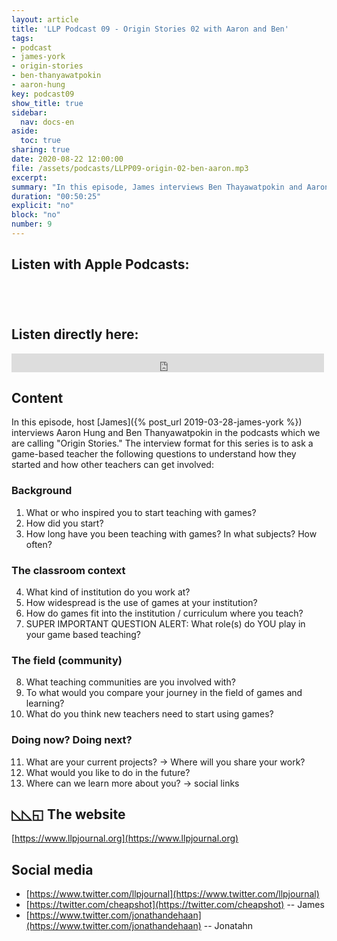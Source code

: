 ```yaml
---
layout: article
title: 'LLP Podcast 09 - Origin Stories 02 with Aaron and Ben'
tags:
- podcast
- james-york
- origin-stories
- ben-thanyawatpokin
- aaron-hung
key: podcast09
show_title: true
sidebar:
  nav: docs-en
aside:
  toc: true
sharing: true
date: 2020-08-22 12:00:00
file: /assets/podcasts/LLPP09-origin-02-ben-aaron.mp3
excerpt: 
summary: "In this episode, James interviews Ben Thayawatpokin and Aaron Hung in regards to how they started teaching with games." 
duration: "00:50:25"
explicit: "no"
block: "no"
number: 9
---
```


## Listen with Apple Podcasts:

<a href="https://podcasts.apple.com/jp/podcast/ludic-language-pedagogy/id1480071532" style="display:inline-block;overflow:hidden;background:url(https://linkmaker.itunes.apple.com/en-us/badge-lrg.svg?releaseDate=2020-02-27T00:00:00Z&kind=podcast&bubble=apple_music) no-repeat;width:165px;height:40px;"></a>


## Listen directly here:

<iframe src="https://archive.org/embed/llpp-09" width="500" height="30" frameborder="0" webkitallowfullscreen="true" mozallowfullscreen="true" allowfullscreen></iframe>

## Content

In this episode, host [James]({% post_url 2019-03-28-james-york %}) interviews Aaron Hung and Ben Thanyawatpokin in the podcasts which we are calling "Origin Stories." The interview format for this series is to ask a game-based teacher the following questions to understand how they started and how other teachers can get involved:

### Background
1. What or who inspired you to start teaching with games? 
2. How did you start?
3. How long have you been teaching with games? In what subjects? How often?

### The classroom context

4. What kind of institution do you work at? 
5. How widespread is the use of games at your institution? 
6. How do games fit into the institution / curriculum where you teach?
7. SUPER IMPORTANT QUESTION ALERT: What role(s) do YOU play in your game based teaching? 

### The field (community)
8. What teaching communities are you involved with?
9. To what would you compare your journey in the field of games and learning?
10. What do you think new teachers need to start using games?

### Doing now? Doing next?
11. What are your current projects? → Where will you share your work?
12. What would you like to do in the future?
13.  Where can we learn more about you? → social links

## ◺◺◱ The website

[https://www.llpjournal.org](https://www.llpjournal.org)

## Social media

- [https://www.twitter.com/llpjournal](https://www.twitter.com/llpjournal)
- [https://twitter.com/cheapshot](https://twitter.com/cheapshot) -- James
- [https://www.twitter.com/jonathandehaan](https://www.twitter.com/jonathandehaan) -- Jonatahn